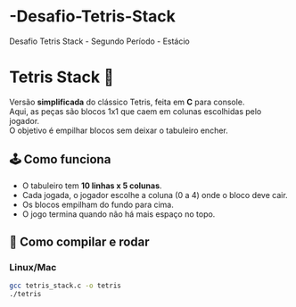 # -Desafio-Tetris-Stack
Desafio Tetris Stack - Segundo Período - Estácio
# Tetris Stack 🧱

Versão **simplificada** do clássico Tetris, feita em **C** para console.  
Aqui, as peças são blocos 1x1 que caem em colunas escolhidas pelo jogador.  
O objetivo é empilhar blocos sem deixar o tabuleiro encher.


## 🕹️ Como funciona
- O tabuleiro tem **10 linhas x 5 colunas**.  
- Cada jogada, o jogador escolhe a coluna (0 a 4) onde o bloco deve cair.  
- Os blocos empilham do fundo para cima.  
- O jogo termina quando não há mais espaço no topo.  


## 🚀 Como compilar e rodar

### Linux/Mac
```bash
gcc tetris_stack.c -o tetris
./tetris
